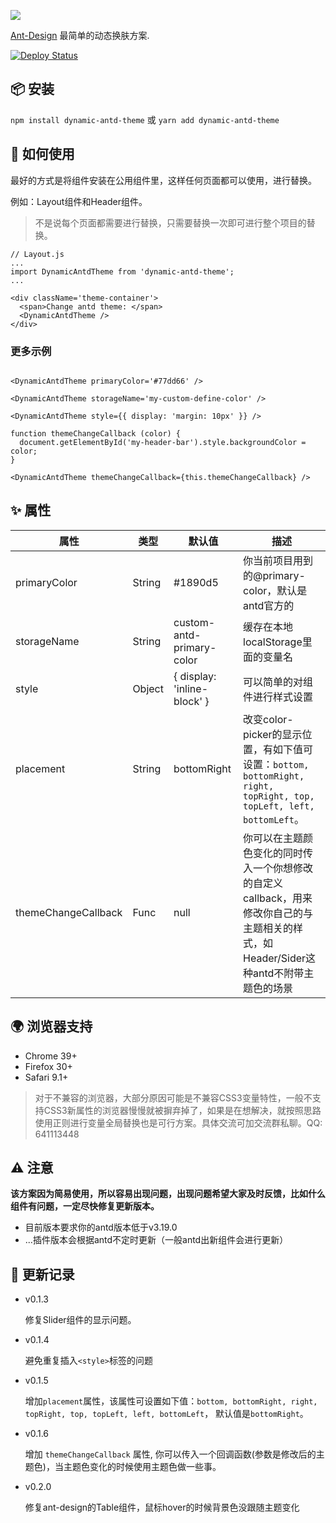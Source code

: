 ![](https://user-gold-cdn.xitu.io/2019/6/17/16b636d99d4e674e?imageView2/1/w/1304/h/734/q/85/interlace/1)

[Ant-Design](https://ant.design) 最简单的动态换肤方案.

[![Deploy Status](https://circleci.com/gh/zeit/now-desktop.svg?style=shield)](https://dynamic-antd-theme.luffyzh.now.sh/)

## 📦 安装

`npm install dynamic-antd-theme` 或 `yarn add dynamic-antd-theme`


## 🔨 如何使用

最好的方式是将组件安装在公用组件里，这样任何页面都可以使用，进行替换。

例如：Layout组件和Header组件。

> 不是说每个页面都需要进行替换，只需要替换一次即可进行整个项目的替换。

```
// Layout.js
...
import DynamicAntdTheme from 'dynamic-antd-theme';
...

<div className='theme-container'>
  <span>Change antd theme: </span>
  <DynamicAntdTheme />
</div>

```
### 更多示例

```

<DynamicAntdTheme primaryColor='#77dd66' />

<DynamicAntdTheme storageName='my-custom-define-color' />

<DynamicAntdTheme style={{ display: 'margin: 10px' }} />

function themeChangeCallback (color) {
  document.getElementById('my-header-bar').style.backgroundColor = color;
}

<DynamicAntdTheme themeChangeCallback={this.themeChangeCallback} />

```

## ✨ 属性

| 属性       | 类型  |  默认值                  | 描述         |
| ---------- | ------ | --------------------- | ------------ |
| primaryColor   | String | #1890d5 |  你当前项目用到的@primary-color，默认是antd官方的      |
| storageName   | String |   custom-antd-primary-color  | 缓存在本地localStorage里面的变量名    |
| style   | Object |  { display: 'inline-block' }  | 可以简单的对组件进行样式设置  |
| placement   | String | bottomRight |  改变color-picker的显示位置，有如下值可设置：`bottom, bottomRight, right, topRight, top, topLeft, left, bottomLeft`。|
| themeChangeCallback   | Func | null | 你可以在主题颜色变化的同时传入一个你想修改的自定义callback，用来修改你自己的与主题相关的样式，如Header/Sider这种antd不附带主题色的场景 |

## 🌍 浏览器支持

- Chrome 39+
- Firefox 30+
- Safari 9.1+
  
> 对于不兼容的浏览器，大部分原因可能是不兼容CSS3变量特性，一般不支持CSS3新属性的浏览器慢慢就被摒弃掉了，如果是在想解决，就按照思路使用正则进行变量全局替换也是可行方案。具体交流可加交流群私聊。QQ: 641113448

## ⚠️ 注意

**该方案因为简易使用，所以容易出现问题，出现问题希望大家及时反馈，比如什么组件有问题，一定尽快修复更新版本。**

 - 目前版本要求你的antd版本低于v3.19.0
 - ...插件版本会根据antd不定时更新（一般antd出新组件会进行更新）

## 🔗 更新记录

  - v0.1.3
    
    修复Slider组件的显示问题。
   
  - v0.1.4
    
    避免重复插入`<style>`标签的问题

  - v0.1.5
  
    增加`placement`属性，该属性可设置如下值：`bottom, bottomRight, right, topRight, top, topLeft, left, bottomLeft`， 默认值是`bottomRight`。

  - v0.1.6
  
    增加 `themeChangeCallback` 属性, 你可以传入一个回调函数(参数是修改后的主题色)，当主题色变化的时候使用主题色做一些事。
  
  - v0.2.0

    修复ant-design的Table组件，鼠标hover的时候背景色没跟随主题变化

